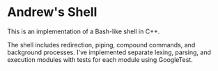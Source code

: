 # Andrew's Shell
This is an implementation of a Bash-like shell in C++.

The shell includes redirection, piping, compound commands, and background processes.
I've implemented separate lexing, parsing, and execution modules with tests for each module using GoogleTest.
